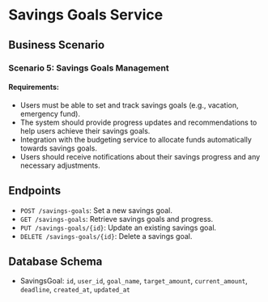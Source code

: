 # Savings Goals Service

## Business Scenario

### Scenario 5: Savings Goals Management

#### Requirements:
- Users must be able to set and track savings goals (e.g., vacation, emergency fund).
- The system should provide progress updates and recommendations to help users achieve their savings goals.
- Integration with the budgeting service to allocate funds automatically towards savings goals.
- Users should receive notifications about their savings progress and any necessary adjustments.

## Endpoints
- `POST /savings-goals`: Set a new savings goal.
- `GET /savings-goals`: Retrieve savings goals and progress.
- `PUT /savings-goals/{id}`: Update an existing savings goal.
- `DELETE /savings-goals/{id}`: Delete a savings goal.

## Database Schema
- SavingsGoal: `id`, `user_id`, `goal_name`, `target_amount`, `current_amount`, `deadline`, `created_at`, `updated_at`